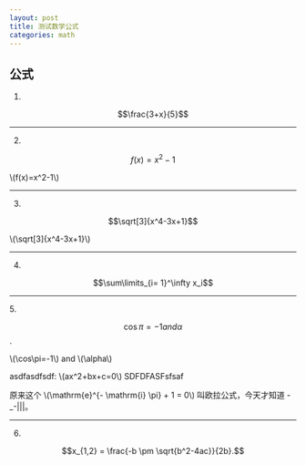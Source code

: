 ```yaml
---
layout: post
title: 测试数学公式
categories: math
---
```


## 公式 ##

1.

$$\frac{3+x}{5}$$

<hr />

2.

$$f(x)=x^2-1$$

\\(f(x)=x^2-1\\)
<hr />

3.

$$\sqrt[3]{x^4-3x+1}$$

\\(\sqrt[3]{x^4-3x+1}\\)
<hr />

4.

$$\sum\limits_{i= 1}^\infty x_i$$


<hr />
5.

$$\cos\pi=-1  and  \alpha$$.



\\(\cos\pi=-1\\) and \\(\alpha\\)


asdfasdfsdf: \\(ax^2+bx+c=0\\) SDFDFASFsfsaf

原来这个 \\(\mathrm{e}^{- \mathrm{i} \pi} + 1 = 0\\) 叫欧拉公式，今天才知道 -_-|||。

<hr />

6.

$$x_{1,2} = \frac{-b \pm \sqrt{b^2-4ac}}{2b}.$$

